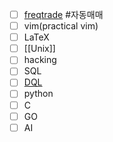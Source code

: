 - [ ] [freqtrade](https://www.freqtrade.io/en/stable/)
#자동매매 
- [ ] vim(practical vim)
- [ ] LaTeX
- [ ] [[Unix]]
- [ ] hacking
- [ ] SQL
- [ ] [DQL](https://blacksmithgu.github.io/obsidian-dataview/queries/structure/)
- [ ] python
- [ ] C
- [ ] GO
- [ ] AI
